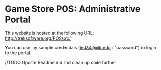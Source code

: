 # Game Store POS: Administrative Portal
This website is hosted at the following URL: http://treksoftware.org/POS/src/

You can use my sample credentials (jed34@njit.edu : "password") to login to the portal.

//TODO
Update Readme.md and clean up code further
